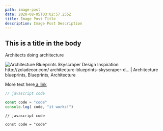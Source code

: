 ```yaml
---
path: image-post
date: 2020-08-05T03:02:57.255Z
title: Image Post Title
description: Image Post Description
---
```

## This is a title in the body

Architects doing architecture

![Architecture Blueprints Skyscraper Design Inspiration http://zoladecor.com/ architecture-blueprints-skyscraper-d… | Architecture blueprints, Blueprints,  Architecture](https://i.pinimg.com/originals/2c/16/94/2c16945e3ec1918daf1b52453f0799a7.jpg)

More text here[ a link](#)

```javascript
// javascript code

const code = "code"
console.log( code, "it works!")
```

`// javascript code`

`const code = "code"`